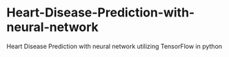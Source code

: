 # Heart-Disease-Prediction-with-neural-network
Heart Disease Prediction with neural network utilizing TensorFlow in python

